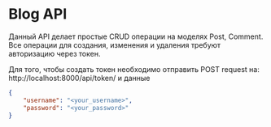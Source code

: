 # Blog API

Данный API делает простые CRUD операции на моделях Post, Comment. Все операции для создания, изменения и удаления требуют авторизацию через токен.

Для того, чтобы создать токен необходимо отправить POST request на:
http://localhost:8000/api/token/
и данные 
```json
{
	"username": "<your_username>",
	"password": "<your_password>"
}
```
